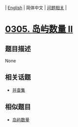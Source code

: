 
| [English](README_EN.md) | 简体中文 | [问题相关](QUESTION.md) |
# [0305. 岛屿数量 II](https://leetcode-cn.com/problems/number-of-islands-ii/)
## 题目描述
None
## 相关话题
- [并查集](https://leetcode-cn.com/tag/union-find)
## 相似题目
- [岛屿数量](../0200/README.md)
